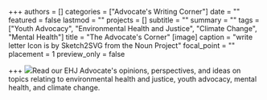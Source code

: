 +++
authors = []
categories = ["Advocate's Writing Corner"]
date = ""
featured = false
lastmod = ""
projects = []
subtitle = ""
summary = ""
tags = ["Youth Advocacy", "Environmental Health and Justice", "Climate Change", "Mental Health"]
title = "The Advocate's Corner"
[image]
caption = "write letter Icon is by Sketch2SVG from the Noun Project"
focal_point = ""
placement = 1
preview_only = false

+++
![](/uploads/ehj-noun_write-letter_small.png)Read our EHJ Advocate's opinions, perspectives, and ideas on topics relating to environmental health and justice, youth advocacy, mental health, and climate change.